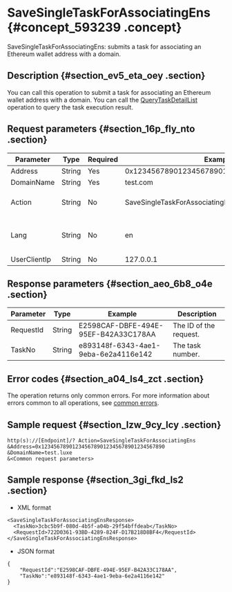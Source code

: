 # SaveSingleTaskForAssociatingEns {#concept_593239 .concept}

SaveSingleTaskForAssociatingEns: submits a task for associating an Ethereum wallet address with a domain.

## Description {#section_ev5_eta_oey .section}

You can call this operation to submit a task for associating an Ethereum wallet address with a domain. You can call the [QueryTaskDetailList](https://help.aliyun.com/document_detail/67710.html) operation to query the task execution result.

## Request parameters {#section_16p_fly_nto .section}

|Parameter|Type|Required|Example|Description|
|---------|----|--------|-------|-----------|
|Address|String|Yes|0x1234567890123456789012345678901234567890|The Ethereum address.|
|DomainName|String|Yes|test.com|The domain name.|
|Action|String|No|SaveSingleTaskForAssociatingEns|The operation that you want to perform. Set the value to SaveSingleTaskForAssociatingEns.|
|Lang|String|No|en|The language of the returned error message. Valid values: zh \(Chinese\) and en \(English\). Default value: en|
|UserClientIp|String|No|127.0.0.1|The user client's IP address.|

## Response parameters {#section_aeo_6b8_o4e .section}

|Parameter|Type|Example|Description|
|---------|----|-------|-----------|
|RequestId|String|E2598CAF-DBFE-494E-95EF-B42A33C178AA|The ID of the request.|
|TaskNo|String|e893148f-6343-4ae1-9eba-6e2a4116e142|The task number.|

## Error codes {#section_a04_ls4_zct .section}

The operation returns only common errors. For more information about errors common to all operations, see [common errors](https://error-center.alibabacloud.com/status/product/Domain).

## Sample request {#section_lzw_9cy_lcy .section}

``` {#codeblock_ro2_m1i_9lb}
http(s)://[Endpoint]/? Action=SaveSingleTaskForAssociatingEns
&Address=0x1234567890123456789012345678901234567890
&DomainName=test.luxe
&<Common request parameters>
```

## Sample response {#section_3gi_fkd_ls2 .section}

-   XML format

``` {#codeblock_08e_kjx_sov}
<SaveSingleTaskForAssociatingEnsResponse>
  <TaskNo>3cbc5b9f-080d-4b5f-a04b-29f54bffdeab</TaskNo>
  <RequestId>722D0361-93BD-4289-824F-D17B218D8BF4</RequestId>
</SaveSingleTaskForAssociatingEnsResponse>
```

-   JSON format

``` {#codeblock_643_fru_pp9}
{
    "RequestId":"E2598CAF-DBFE-494E-95EF-B42A33C178AA",
    "TaskNo":"e893148f-6343-4ae1-9eba-6e2a4116e142"
}
```


